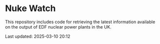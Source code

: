 # Nuke Watch

This repository includes code for retrieving the latest information available on the output of EDF nuclear power plants in the UK.

Last updated: 2025-03-10 20:12